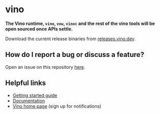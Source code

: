 # vino

**The Vino runtime, `vino`, `vow`, `vinoc` and the rest of the vino tools will be open sourced once APIs settle.**

Download the current release binaries from [releases.vino.dev](https://releases.vino.dev).

## How do I report a bug or discuss a feature?

Open an issue on this repository [here](https://github.com/vinodotdev/vino/issues/new).

## Helpful links

- [Getting started guide](https://docs.vino.dev/getting-started)
- [Documentation](https://docs.vino.dev/)
- [Vino home page](https://vino.dev/) (sign up for notifications)
